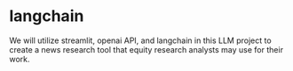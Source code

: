 # langchain
We will utilize streamlit, openai API, and langchain in this LLM project to create a news research tool that equity research analysts may use for their work. 
